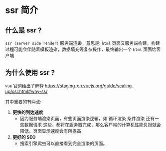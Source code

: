 # ssr 简介

## 什么是 ssr ?

`ssr (server side render)` 服务端渲染，意思是: `html` 页面又服务端构建，构建过程可能会伴随着模板渲染，数据填充等复杂操作，最终输出一个 `html` 页面给客户端

## 为什么使用 ssr ?

`vue` 官网给出了解释 <https://staging-cn.vuejs.org/guide/scaling-up/ssr.html#why-ssr>

其中重要的有两点:

1. **更快的到达速度**
    - 因为服务端渲染页面，有些页面渲染逻辑，如 循环渲染 条件渲染 还有一些数据请求 这些，都将在服务器完成，那么客户端的计算机性能负担就会降低，页面显示速度会有所提高
2. **更好的 SEO**
    - 搜索引擎爬虫可以直接看到完全渲染的页面。
